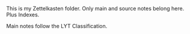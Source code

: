 This is my Zettelkasten folder. Only main and source notes belong here. Plus Indexes.

Main notes follow the LYT Classification.



